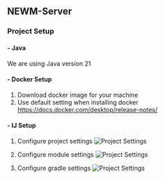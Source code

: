## NEWM-Server 


### Project Setup

#### - Java 
We are using Java version 21

#### - Docker Setup
1. Download docker image for your machine 
2. Use default setting when installing docker https://docs.docker.com/desktop/release-notes/

#### - IJ Setup 
1. Configure project settings
   ![Project Settings](/images/project-setting.png)

2. Configure module settings
   ![Project Settings](/images/modules-setting.png)

3. Configure gradle settings
   ![Project Settings](/images/gradle-settings.png)
